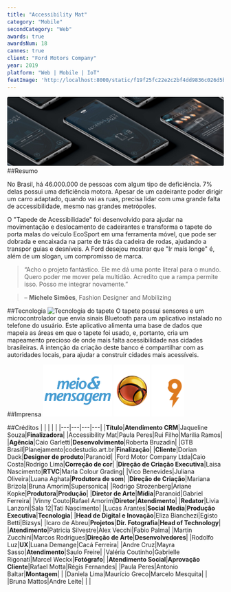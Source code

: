 ```yaml
---
title: "Accessibility Mat"
category: "Mobile"
secondCategory: "Web"
awards: true
awardsNum: 18
cannes: true
client: "Ford Motors Company"
year: 2019
platform: "Web | Mobile | IoT"
featImage: 'http://localhost:8000/static/f19f25fc22e2c2bf4dd9836c026d5b15/c608a/fordAMHomeProject.png'
---
```

![](/img/accessibility-app.jpg)
##Resumo

No Brasil, há 46.000.000 de pessoas com algum tipo de deficiência. 7% delas possui uma deficiência motora. Apesar de um cadeirante poder dirigir um carro adaptado, quando vai as ruas, precisa lidar com uma grande falta de accessibilidade, mesmo nas grandes metrópoles.

O "Tapede de Acessibilidade" foi desenvolvido para ajudar na movimentação e deslocamento de cadeirantes e transforma o tapete do porta malas do veículo EcoSport em uma ferramenta móvel, que pode ser dobrada e encaixada na parte de trás da cadeira de rodas, ajudando a transpor guias e desníveis. A Ford desejou mostrar que "Ir mais longe" é, além de um slogan, um compromisso de marca.

> “Acho o projeto fantástico. Ele me dá uma ponte literal para o mundo. Quero poder me mover pela multidão. Acredito que a rampa permite isso. Posso me integrar novamente.”

> – **Michele Simões**, Fashion Designer and Mobilizing


##Tecnologia
![Tecnologia do tapete](https://www.dexigner.com/images/article/60436/Accessibility_Mat_01.jpg)
O tapete possui sensores e um microcontrolador que envia sinais Bluetooth para um aplicativo instalado no telefone do usuário. Este aplicativo alimenta uma base de dados que mapeia as áreas em que o tapete foi usado, e, portanto, cria um mapeamento precioso de onde mais falta acessibilidade nas cidades brasileiras. A intenção da criação deste banco é compartilhar com as autoridades locais, para ajudar a construir cidades mais acessíveis.


##Imprensa
[![Meio & Mensagem](/img/meio-e-mensagem.png)](http://www.wavefestival.com.br/noticias2019/2019/05/28/tapete-de-acessibilidade-ganha-gp-de-brand-experience-activation/) [![UOL](/img/uol.png)](https://economia.uol.com.br/noticias/redacao/2019/06/21/comercial-brasileiro-sem-fim-ganha-3-trofeus-no-festival-de-cannes.htm) [![Brainstorm9](/img/b9.png)](https://www.b9.com.br/110169/cannes-lions-2019-com-whopper-detour-burger-king-garante-mais-um-gp-o-de-mobile/)

##Créditos
|   |   |   |   |
|---|---|---|---|
|**Título**|**Atendimento CRM**|Jaqueline Souza|**Finalizadora**|
|Accessibility Mat|Paula Peres|Rui Filho|Marilia Ramos|
|**Agência**|Caio Garletti|**Desenvolvimento**|Roberta Bruzadin|
|GTB Brasil|Planejamento|codestudio.art.br|**Finalização**|
|**Cliente**|Dorian Dack|**Designer de produto**|Paranoid|
|Ford Motor Company Ltda|Caio Costa|Rodrigo Lima|**Correção de cor**|
|**Direção de Criação Executiva**|Laisa Nascimento|**RTVC**|Marla Colour Grading|
|Vico Benevides|Juliana Oliveira|Luana Aghata|**Produtora de som**|
|**Direção de Criação**|Mariana Brizola|Bruna Amorim|Supersonica|
|Rodrigo Strozenberg|Ariane Kopke|**Produtora**|**Produção**|
|**Diretor de Arte**|**Mídia**|Paranoid|Gabriel Ferreira|
|Vinny Couto|Rafael Amorim|**Diretor**|**Atendimento**|
|**Redator**|Livia Lanzoni|Sala 12|Tati Nascimento|
|Lucas Arantes|**Social Media**|**Produção Executiva**|**Tecnologia**|
|**Head de Digital e Inovação**|Eliza Bianchezi|Egisto Betti|Bizsys|
|Icaro de Abreu|**Projetos**|**Dir. Fotografia**|**Head of Technology**|
|**Atendimento**|Patricia Silvestre|Alex Vecchi|Fabio Palma|
|Martin Zucchini|Marcos Rodrigues|**Direção de Arte**|**Desenvolvedores**|
|Rodolfo Luz|**UX**|Luana Demange|Cacá Ferreira|
|Andre Cruz|Mayra Sasso|**Atendimento**|Saulo Freire|
|Valéria Coutinho|Gabrielle Rigonati|Marcel Weckx|**Fotógrafo**|
|**Atendimento Social**|**Aprovação Cliente**|Rafael Motta|Régis Fernandes|
|Paula Peres|Antonio Baltar|**Montagem**| |
|Daniela Lima|Maurício Greco|Marcelo Mesquita| |
|Bruna Mattos|Andre Leite| | |